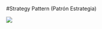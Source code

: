 #Strategy Pattern (Patrón Estrategia)

![](http://codigolinea.com/wp-content/uploads/2015/03/strategy-uml.png)
